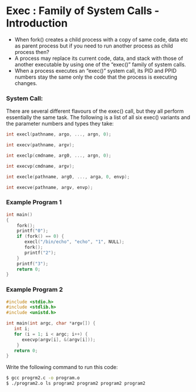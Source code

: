# Exec : Family of System Calls - Introduction
- When fork() creates a child process with a copy of same code, data etc as parent process but if you need to run another process as child process then?
- A process may replace its current code, data, and stack with those of another executable by using one of the “exec()” family of system calls.
- When a process executes an “exec()” system call, its PID and PPID numbers stay the same only the code that the process is executing changes.

### System Call:
There are several different flavours of the exec() call, but they all perform essentially the same task.
The following is a list of all six exec() variants and the parameter numbers and types they take:
```c 
int execl(pathname, argo, ..., argn, 0);
```
```c
int execv(pathname, argv);
```
```c
int execlp(cmdname, arg0, ..., argn, 0);
```
```c
int execvp(cmdname, argv);
```
```c
int execle(pathname, arg0, ..., arga, 0, envp);
```
```c
int execve(pathname, argv, envp);
```

### Example Program 1
```c
int main() 
{
    fork();
    printf("0");
    if (fork() == 0) {
       execl("/bin/echo", "echo", "1", NULL);
       fork();
       printf("2");
    }
    printf("3");
    return 0;
}
```

### Example Program 2

```c
#include <stdio.h>
#include <stdlib.h>
#include <unistd.h>

int main(int argc, char *argv[]) {
   int i;
   for (i = 1; i < argc; i++) {
      execvp(argv[i], &(argv[i]));
    }
   return 0;
}
```

Write the following command to run this code:
```sh
$ gcc progrm2.c -o program.o
$ ./program2.o ls program2 program2 program2 program2
```
